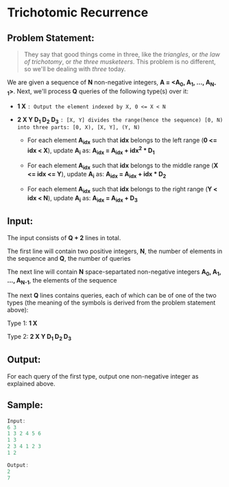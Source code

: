 # Trichotomic Recurrence

## Problem Statement:
> They say that good things come in three, like the *triangles*, or *the law of trichotomy*, or *the three musketeers*. This problem is no 
different, so we'll be dealing with *three* today.

We are given a sequence of **N** non-negative integers, **A = <A<sub>0</sub>, A<sub>1</sub>, ..., A<sub>N-1</sub>>**. Next, we'll process 
**Q** queries of the following type(s) over it:

- **1 X** `: Output the element indexed by X, 0 <= X < N`

- **2 X Y D<sub>1</sub> D<sub>2</sub> D<sub>3</sub>** `: [X, Y] divides the range(hence the sequence) [0, N) into three parts: [0, X), [X, Y], (Y, N)`

  - For each element **A<sub>idx</sub>** such that **idx** belongs to the left range (**0 <= idx < X**), update **A<sub>i</sub>** as: **A<sub>idx</sub> = A<sub>idx</sub> + idx<sup>2</sup> * D<sub>1</sub>**

  - For each element **A<sub>idx</sub>** such that **idx** belongs to the middle range (**X <= idx <= Y**), update **A<sub>i</sub>** as: **A<sub>idx</sub> = A<sub>idx</sub> + idx * D<sub>2</sub>**
  
  - For each element **A<sub>idx</sub>** such that **idx** belongs to the right range (**Y < idx < N**), update **A<sub>i</sub>** as: **A<sub>idx</sub> = A<sub>idx</sub> + D<sub>3</sub>**

## Input: 
The input consists of **Q + 2** lines in total.

The first line will contain two positive integers, **N**, the number of elements in the sequence and **Q**, the number of queries

The next line will contain **N** space-separtated non-negative integers **A<sub>0</sub>, A<sub>1</sub>, ..., A<sub>N-1</sub>**, the elements of the sequence

The next **Q** lines contains queries, each of which can be of one of the two types (the meaning of the symbols is derived from the problem statement above):

Type 1: **1 X**

Type 2: **2 X Y D<sub>1</sub> D<sub>2</sub> D<sub>3</sub>**

## Output:
For each query of the first type, output one non-negative integer as explained above.

## Sample:
```cpp
Input:
6 3
1 3 2 4 5 6
1 3
2 3 4 1 2 3
1 2

Output:
2
7
```
